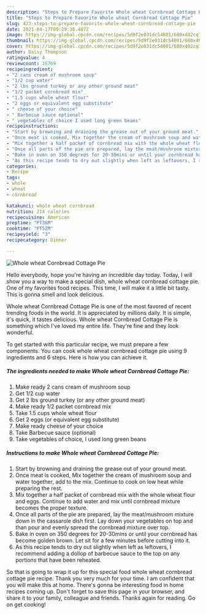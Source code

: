 ```yaml
---
description: "Steps to Prepare Favorite Whole wheat Cornbread Cottage Pie"
title: "Steps to Prepare Favorite Whole wheat Cornbread Cottage Pie"
slug: 423-steps-to-prepare-favorite-whole-wheat-cornbread-cottage-pie
date: 2021-04-17T09:29:38.407Z
image: https://img-global.cpcdn.com/recipes/5d9f2e031dc54801/680x482cq70/whole-wheat-cornbread-cottage-pie-recipe-main-photo.jpg
thumbnail: https://img-global.cpcdn.com/recipes/5d9f2e031dc54801/680x482cq70/whole-wheat-cornbread-cottage-pie-recipe-main-photo.jpg
cover: https://img-global.cpcdn.com/recipes/5d9f2e031dc54801/680x482cq70/whole-wheat-cornbread-cottage-pie-recipe-main-photo.jpg
author: Daisy Thompson
ratingvalue: 4
reviewcount: 16769
recipeingredient:
- "2 cans cream of mushroom soup"
- "1/2 cup water"
- "2 lbs ground turkey or any other ground meat"
- "1/2 packet cornbread mix"
- "1.5 cups whole wheat flour"
- "2 eggs or equivalent egg substitute"
- " cheese of your choice"
- " Barbecue sauce optional"
- " vegetables of choice I used long green beans"
recipeinstructions:
- "Start by browning and draining the grease out of your ground meat."
- "Once meat is cooked, Mix together the cream of mushroom soup and water together, add to the mix. Continue to cook on low heat while preparing the rest."
- "Mix together a half packet of cornbread mix with the whole wheat flour and eggs. Continue to add water and mix until cornbread mixture becomes the proper texture."
- "Once all parts of the pie are prepared, lay the meat/mushroom mixture down in the cassarole dish first. Lay down your vegetables on top and than pour and evenly spread the cornbread mixture over top."
- "Bake in oven on 350 degrees for 20-30mins or until your cornbread has become golden brown. Let sit for a few minutes before cutting into it."
- "As this recipe tends to dry out slightly when left as leftovers, I recommend adding a dollop of barbecue sauce to the top on any portions that have been reheated."
categories:
- Recipe
tags:
- whole
- wheat
- cornbread

katakunci: whole wheat cornbread 
nutrition: 214 calories
recipecuisine: American
preptime: "PT36M"
cooktime: "PT52M"
recipeyield: "3"
recipecategory: Dinner

---
```



![Whole wheat Cornbread Cottage Pie](https://img-global.cpcdn.com/recipes/5d9f2e031dc54801/680x482cq70/whole-wheat-cornbread-cottage-pie-recipe-main-photo.jpg)

Hello everybody, hope you're having an incredible day today. Today, I will show you a way to make a special dish, whole wheat cornbread cottage pie. One of my favorites food recipes. This time, I will make it a little bit tasty. This is gonna smell and look delicious.

Whole wheat Cornbread Cottage Pie is one of the most favored of recent trending foods in the world. It is appreciated by millions daily. It is simple, it's quick, it tastes delicious. Whole wheat Cornbread Cottage Pie is something which I've loved my entire life. They're fine and they look wonderful.




To get started with this particular recipe, we must prepare a few components. You can cook whole wheat cornbread cottage pie using 9 ingredients and 6 steps. Here is how you can achieve it.

<!--inarticleads1-->

##### The ingredients needed to make Whole wheat Cornbread Cottage Pie:

1. Make ready 2 cans cream of mushroom soup
1. Get 1/2 cup water
1. Get 2 lbs ground turkey (or any other ground meat)
1. Make ready 1/2 packet cornbread mix
1. Take 1.5 cups whole wheat flour
1. Get 2 eggs (or equivalent egg substitute)
1. Make ready  cheese of your choice
1. Take  Barbecue sauce (optional)
1. Take  vegetables of choice, I used long green beans




<!--inarticleads2-->

##### Instructions to make Whole wheat Cornbread Cottage Pie:

1. Start by browning and draining the grease out of your ground meat.
1. Once meat is cooked, Mix together the cream of mushroom soup and water together, add to the mix. Continue to cook on low heat while preparing the rest.
1. Mix together a half packet of cornbread mix with the whole wheat flour and eggs. Continue to add water and mix until cornbread mixture becomes the proper texture.
1. Once all parts of the pie are prepared, lay the meat/mushroom mixture down in the cassarole dish first. Lay down your vegetables on top and than pour and evenly spread the cornbread mixture over top.
1. Bake in oven on 350 degrees for 20-30mins or until your cornbread has become golden brown. Let sit for a few minutes before cutting into it.
1. As this recipe tends to dry out slightly when left as leftovers, I recommend adding a dollop of barbecue sauce to the top on any portions that have been reheated.




So that is going to wrap it up for this special food whole wheat cornbread cottage pie recipe. Thank you very much for your time. I am confident that you will make this at home. There's gonna be interesting food in home recipes coming up. Don't forget to save this page in your browser, and share it to your family, colleague and friends. Thanks again for reading. Go on get cooking!
